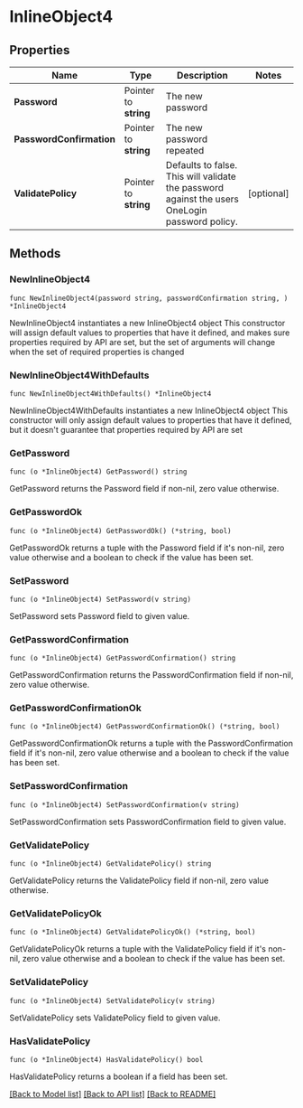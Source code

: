 # InlineObject4

## Properties

Name | Type | Description | Notes
------------ | ------------- | ------------- | -------------
**Password** | Pointer to **string** | The new password  | 
**PasswordConfirmation** | Pointer to **string** | The new password repeated | 
**ValidatePolicy** | Pointer to **string** | Defaults to false. This will validate the password against the users OneLogin password policy. | [optional] 

## Methods

### NewInlineObject4

`func NewInlineObject4(password string, passwordConfirmation string, ) *InlineObject4`

NewInlineObject4 instantiates a new InlineObject4 object
This constructor will assign default values to properties that have it defined,
and makes sure properties required by API are set, but the set of arguments
will change when the set of required properties is changed

### NewInlineObject4WithDefaults

`func NewInlineObject4WithDefaults() *InlineObject4`

NewInlineObject4WithDefaults instantiates a new InlineObject4 object
This constructor will only assign default values to properties that have it defined,
but it doesn't guarantee that properties required by API are set

### GetPassword

`func (o *InlineObject4) GetPassword() string`

GetPassword returns the Password field if non-nil, zero value otherwise.

### GetPasswordOk

`func (o *InlineObject4) GetPasswordOk() (*string, bool)`

GetPasswordOk returns a tuple with the Password field if it's non-nil, zero value otherwise
and a boolean to check if the value has been set.

### SetPassword

`func (o *InlineObject4) SetPassword(v string)`

SetPassword sets Password field to given value.


### GetPasswordConfirmation

`func (o *InlineObject4) GetPasswordConfirmation() string`

GetPasswordConfirmation returns the PasswordConfirmation field if non-nil, zero value otherwise.

### GetPasswordConfirmationOk

`func (o *InlineObject4) GetPasswordConfirmationOk() (*string, bool)`

GetPasswordConfirmationOk returns a tuple with the PasswordConfirmation field if it's non-nil, zero value otherwise
and a boolean to check if the value has been set.

### SetPasswordConfirmation

`func (o *InlineObject4) SetPasswordConfirmation(v string)`

SetPasswordConfirmation sets PasswordConfirmation field to given value.


### GetValidatePolicy

`func (o *InlineObject4) GetValidatePolicy() string`

GetValidatePolicy returns the ValidatePolicy field if non-nil, zero value otherwise.

### GetValidatePolicyOk

`func (o *InlineObject4) GetValidatePolicyOk() (*string, bool)`

GetValidatePolicyOk returns a tuple with the ValidatePolicy field if it's non-nil, zero value otherwise
and a boolean to check if the value has been set.

### SetValidatePolicy

`func (o *InlineObject4) SetValidatePolicy(v string)`

SetValidatePolicy sets ValidatePolicy field to given value.

### HasValidatePolicy

`func (o *InlineObject4) HasValidatePolicy() bool`

HasValidatePolicy returns a boolean if a field has been set.


[[Back to Model list]](../README.md#documentation-for-models) [[Back to API list]](../README.md#documentation-for-api-endpoints) [[Back to README]](../README.md)


